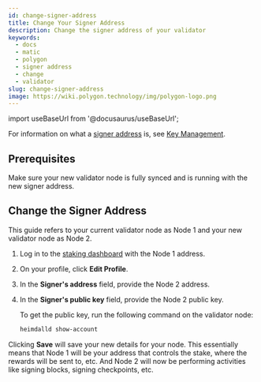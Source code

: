 ```yaml
---
id: change-signer-address
title: Change Your Signer Address
description: Change the signer address of your validator
keywords:
  - docs
  - matic
  - polygon
  - signer address
  - change
  - validator
slug: change-signer-address
image: https://wiki.polygon.technology/img/polygon-logo.png
---
```

import useBaseUrl from '@docusaurus/useBaseUrl';

For information on what a [signer address](/docs/maintain/glossary.md#signer-address) is, see
[Key Management](/docs/pos/design/validator/core-components/key-management).

## Prerequisites

Make sure your new validator node is fully synced and is running with the new signer address.

## Change the Signer Address

This guide refers to your current validator node as Node 1 and your new validator node as Node 2.

1. Log in to the [staking dashboard](https://staking.polygon.technology/) with the Node 1 address.
2. On your profile, click **Edit Profile**.
3. In the **Signer's address** field, provide the Node 2 address.
4. In the **Signer's public key** field, provide the Node 2 public key.

   To get the public key, run the following command on the validator node:

   ```sh
   heimdalld show-account
   ```

Clicking **Save** will save your new details for your node. This essentially means that Node 1 will be your address that controls the stake, where the rewards will be sent to, etc. And Node 2 will now be performing activities like signing blocks, signing checkpoints, etc.
